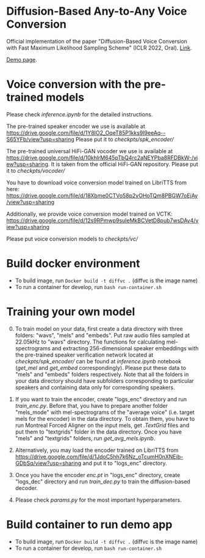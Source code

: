 # Diffusion-Based Any-to-Any Voice Conversion 

Official implementation of the paper "Diffusion-Based Voice Conversion with Fast Maximum Likelihood Sampling Scheme" (ICLR 2022, Oral). [Link](https://arxiv.org/abs/2109.13821).

[Demo page](https://diffvc-fast-ml-solver.github.io/).

# Voice conversion with the pre-trained models

Please check *inference.ipynb* for the detailed instructions.

The pre-trained speaker encoder we use is available at https://drive.google.com/file/d/1Y8IO2_OqeT85P1kks9I9eeAq--S65YFb/view?usp=sharing
Please put it to *checkpts/spk_encoder/*

The pre-trained universal HiFi-GAN vocoder we use is available at https://drive.google.com/file/d/10khlrM645pTbQ4rc2aNEYPba8RFDBkW-/view?usp=sharing. It is taken from the official HiFi-GAN repository. Please put it to *checkpts/vocoder/*

You have to download voice conversion model trained on LibriTTS from here: https://drive.google.com/file/d/18Xbme0CTVo58p2vOHoTQm8PBGW7oEjAy/view?usp=sharing

Additionally, we provide voice conversion model trained on VCTK: https://drive.google.com/file/d/12s9RPmwp9suleMkBCVetD8pub7wsDAy4/view?usp=sharing

Please put voice conversion models to *checkpts/vc/*

# Build docker environment 

- To build image, run `Docker build -t diffvc .` (diffvc is the image name)
- To run a container for develop, run `bash run-container.sh`


# Training your own model

0. To train model on your data, first create a data directory with three folders: "wavs", "mels" and "embeds". Put raw audio files sampled at 22.05kHz to "wavs" directory. The functions for calculating mel-spectrograms and extracting 256-dimensional speaker embeddings with the pre-trained speaker verification network located at *checkpts/spk_encoder/* can be found at *inference.ipynb* notebook (*get_mel* and *get_embed* correspondingly). Please put these data to "mels" and "embeds" folders respectively. Note that all the folders in your data directory should have subfolders corresponding to particular speakers and containing data only for corresponding speakers.

1. If you want to train the encoder, create "logs_enc" directory and run *train_enc.py*. Before that, you have to prepare another folder "mels_mode" with mel-spectrograms of the "average voice" (i.e. target mels for the encoder) in the data directory. To obtain them, you have to run Montreal Forced Aligner on the input mels, get *.TextGrid* files and put them to "textgrids" folder in the data directory. Once you have "mels" and "textgrids" folders, run *get_avg_mels.ipynb*.

2. Alternatively, you may load the encoder trained on LibriTTS from https://drive.google.com/file/d/1JdoC5hh7k6Nz_oTcumH0nXNEib-GDbSq/view?usp=sharing and put it to "logs_enc" directory.

3. Once you have the encoder *enc.pt* in "logs_enc" directory, create "logs_dec" directory and run *train_dec.py* to train the diffusion-based decoder.

4. Please check *params.py* for the most important hyperparameters.


# Build container to run demo app 

- To build image, run `Docker build -t diffvc .` (diffvc is the image name)
- To run a container for develop, run `bash run-container.sh`